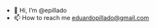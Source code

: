 - 👋 Hi, I’m @epillado
- 📫 How to reach me eduardopillado@gmail.com

<!---
epillado/epillado is a ✨ special ✨ repository because its `README.md` (this file) appears on your GitHub profile.
You can click the Preview link to take a look at your changes.
--->
